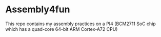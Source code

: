 # Assembly4fun
This repo contains my assembly practices on a PI4 (BCM2711 SoC chip which has a quad-core 64-bit ARM Cortex-A72 CPU)
